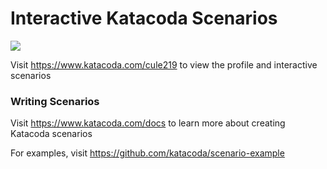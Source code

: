 # Interactive Katacoda Scenarios

[![](http://shields.katacoda.com/katacoda/cule219/count.svg)](https://www.katacoda.com/cule219 "Get your profile on Katacoda.com")

Visit https://www.katacoda.com/cule219 to view the profile and interactive scenarios

### Writing Scenarios
Visit https://www.katacoda.com/docs to learn more about creating Katacoda scenarios

For examples, visit https://github.com/katacoda/scenario-example
